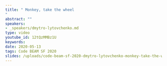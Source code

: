 ```yaml
---
title: " Monkey, take the wheel
"
abstract: ""
speakers:
- _speakers/dmytro-lytovchenko.md
type: video
youtube_id: 12tQzMMBz1U
keywords: 
date: 2020-05-13
tags: Code BEAM SF 2020
slides: /uploads/code-beam-sf-2020-dmytro-lytovchenko-monkey-take-the-wheel.pdf
---
```

